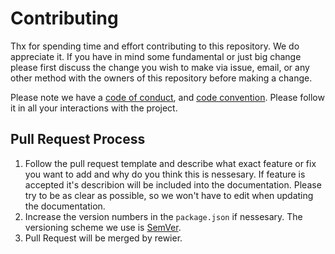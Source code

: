 # Contributing

Thx for spending time and effort contributing to this repository. We do appreciate it. If you have in mind some fundamental or just big change please first discuss the change you wish to make via issue,
email, or any other method with the owners of this repository before making a change.

Please note we have a [code of conduct](https://github.com/StansAssets/com.stansassets.foundation/wiki/Code-of-Conduct), 
and [code convention](https://github.com/StansAssets/com.stansassets.foundation/wiki/Code-Convention-Unity-C%23). Please follow it in all your interactions with the project.

## Pull Request Process

1. Follow the pull request template and describe what exact feature or fix you want to add and why do you think this is nessesary. 
If feature is accepted it's describion will be included into the documentation. Please try to be as clear as possible, so we won't have to edit when updating the documentation.
2. Increase the version numbers in the `package.json` if nessesary. The versioning scheme we use is [SemVer](http://semver.org/).
3. Pull Request will be merged by rewier. 

